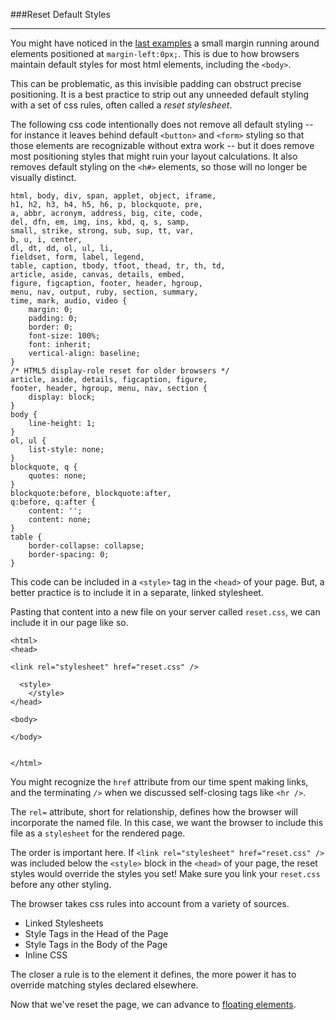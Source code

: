 ###Reset Default Styles

-----

You might have noticed in the [last examples](nested.md) a small margin running around elements positioned at `margin-left:0px;`. This is due to how browsers maintain default styles for most html elements, including the `<body>`.

This can be problematic, as this invisible padding can obstruct precise positioning. It is a best practice to strip out any unneeded default styling with a set of css rules, often called a *reset stylesheet*. 

The following css code intentionally does not remove all default styling -- for instance it leaves behind default `<button>` and `<form>` styling so that those elements are recognizable without extra work -- but it does remove most positioning styles that might ruin your layout calculations. It also removes default styling on the `<h#>` elements, so those will no longer be visually distinct.

```
html, body, div, span, applet, object, iframe,
h1, h2, h3, h4, h5, h6, p, blockquote, pre,
a, abbr, acronym, address, big, cite, code,
del, dfn, em, img, ins, kbd, q, s, samp,
small, strike, strong, sub, sup, tt, var,
b, u, i, center,
dl, dt, dd, ol, ul, li,
fieldset, form, label, legend,
table, caption, tbody, tfoot, thead, tr, th, td,
article, aside, canvas, details, embed, 
figure, figcaption, footer, header, hgroup, 
menu, nav, output, ruby, section, summary,
time, mark, audio, video {
	margin: 0;
	padding: 0;
	border: 0;
	font-size: 100%;
	font: inherit;
	vertical-align: baseline;
}
/* HTML5 display-role reset for older browsers */
article, aside, details, figcaption, figure, 
footer, header, hgroup, menu, nav, section {
	display: block;
}
body {
	line-height: 1;
}
ol, ul {
	list-style: none;
}
blockquote, q {
	quotes: none;
}
blockquote:before, blockquote:after,
q:before, q:after {
	content: '';
	content: none;
}
table {
	border-collapse: collapse;
	border-spacing: 0;
}
```

This code can be included in a `<style>` tag in the `<head>` of your page. But, a better practice is to include it in a separate, linked stylesheet.

Pasting that content into a new file on your server called `reset.css`, we can include it in our page like so.

```
<html>
<head>

<link rel="stylesheet" href="reset.css" />

  <style>
	</style>
</head>

<body>

</body>


</html>
```

You might recognize the `href` attribute from our time spent making links, and the terminating `/>` when we discussed self-closing tags like `<hr />`.

The `rel=` attribute, short for relationship, defines how the browser will incorporate the named file. In this case, we want the browser to include this file as a `stylesheet` for the rendered page.

The order is important here. If `<link rel="stylesheet" href="reset.css" />` was included below the `<style>` block in the `<head>` of your page, the reset styles would override the styles you set! Make sure you link your `reset.css` before any other styling.

The browser takes css rules into account from a variety of sources.

- Linked Stylesheets
- Style Tags in the Head of the Page
- Style Tags in the Body of the Page
- Inline CSS

The closer a rule is to the element it defines, the more power it has to override matching styles declared elsewhere.

Now that we've reset the page, we can advance to [floating elements](float.md).
